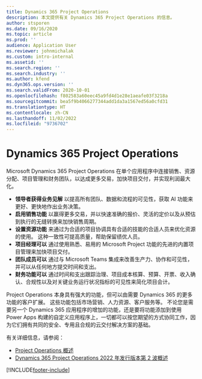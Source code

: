 ```yaml
---
title: Dynamics 365 Project Operations
description: 本文提供有关 Dynamics 365 Project Operations 的信息。
author: stsporen
ms.date: 09/16/2020
ms.topic: article
ms.prod: ''
audience: Application User
ms.reviewer: johnmichalak
ms.custom: intro-internal
ms.assetid: ''
ms.search.region: ''
ms.search.industry: ''
ms.author: kfend
ms.dyn365.ops.version: ''
ms.search.validFrom: 2020-10-01
ms.openlocfilehash: f802583a60eec45a9fd4d1e28e1aeafe03f3218a
ms.sourcegitcommit: bea5f9b4066277344add1da3a1567ed56a0cfd31
ms.translationtype: HT
ms.contentlocale: zh-CN
ms.lasthandoff: 11/02/2022
ms.locfileid: "9736702"
---
```

# <a name="dynamics-365-project-operations"></a>Dynamics 365 Project Operations

Microsoft Dynamics 365 Project Operations 在单个应用程序中连接销售、资源分配、项目管理和财务团队，以达成更多交易，加快项目交付，并实现利润最大化。

-   **领导者获得业务见解** 以提高所有团队、数据和流程的可见性，获取 AI 功能来更好、更快地作出业务决策。
-   **启用销售功能** 以赢得更多交易，并以快速准确的报价、灵活的定价以及从预估到执行的无缝转换来加快销售周期。
-   **设置资源功能** 来通过为合适的项目协调具有合适的技能的合适人员来优化资源的使用。 这种一致性可提高质量，帮助保留绩优人员。
-   **项目经理可以** 通过使用熟悉、易用的 Microsoft Project 功能的先进的内置项目管理来加快项目交付。
-   **团队成员可以** 通过与 Microsoft Teams 集成来改善生产力、协作和可见性，并可以从任何地方提交时间和支出。
-   **财务功能可以** 通过时间和支出跟踪治理、项目成本核算、预算、开票、收入确认、合规性以及对关键业务运行状况指标的可见性来简化项目会计。

Project Operations 本身具有强大的功能，但可以由需要 Dynamics 365 的更多功能的客户扩展。 这些功能包括市场营销、人力资源、客户服务等。 不论您是需要另一个 Dynamics 365 应用程序的增加的功能，还是要将功能添加到使用 Power Apps 构建的自定义应用程序上，一切都可以按您期望的方式协同工作，因为它们拥有共同的安全、专用且合规的云交付解决方案的基础。

有关详细信息，请参阅：

- [Project Operations 概述](https://dynamics.microsoft.com/en-us/project-operations/overview/)
- [Dynamics 365 Project Operations 2022 年发行版本第 2 波概述](/dynamics365-release-plan/2022wave2/finance-operations/dynamics365-project-operations/)


[!INCLUDE[footer-include](includes/footer-banner.md)]
